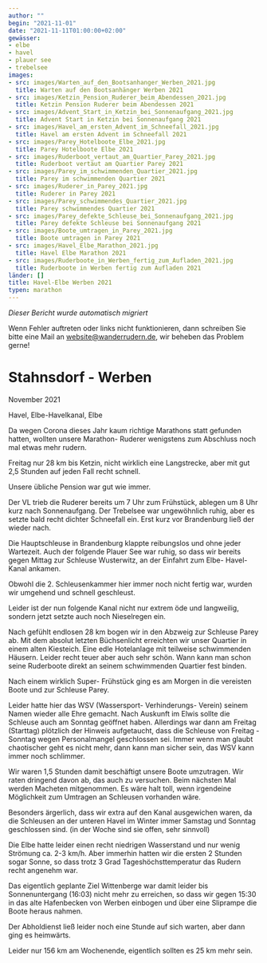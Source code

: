 ```yaml
---
author: ""
begin: "2021-11-01"
date: "2021-11-11T01:00:00+02:00"
gewässer:
- elbe
- havel
- plauer see
- trebelsee
images:
- src: images/Warten_auf_den_Bootsanhanger_Werben_2021.jpg
  title: Warten auf den Bootsanhänger Werben 2021
- src: images/Ketzin_Pension_Ruderer_beim_Abendessen_2021.jpg
  title: Ketzin Pension Ruderer beim Abendessen 2021
- src: images/Advent_Start_in_Ketzin_bei_Sonnenaufgang_2021.jpg
  title: Advent Start in Ketzin bei Sonnenaufgang 2021
- src: images/Havel_am_ersten_Advent_im_Schneefall_2021.jpg
  title: Havel am ersten Advent im Schneefall 2021
- src: images/Parey_Hotelboote_Elbe_2021.jpg
  title: Parey Hotelboote Elbe 2021
- src: images/Ruderboot_vertaut_am_Quartier_Parey_2021.jpg
  title: Ruderboot vertäut am Quartier Parey 2021
- src: images/Parey_im_schwimmenden_Quartier_2021.jpg
  title: Parey im schwimmenden Quartier 2021
- src: images/Ruderer_in_Parey_2021.jpg
  title: Ruderer in Parey 2021
- src: images/Parey_schwimmendes_Quartier_2021.jpg
  title: Parey schwimmendes Quartier 2021
- src: images/Parey_defekte_Schleuse_bei_Sonnenaufgang_2021.jpg
  title: Parey defekte Schleuse bei Sonnenaufgang 2021
- src: images/Boote_umtragen_in_Parey_2021.jpg
  title: Boote umtragen in Parey 2021
- src: images/Havel_Elbe_Marathon_2021.jpg
  title: Havel Elbe Marathon 2021
- src: images/Ruderboote_in_Werben_fertig_zum_Aufladen_2021.jpg
  title: Ruderboote in Werben fertig zum Aufladen 2021
länder: []
title: Havel-Elbe Werben 2021
typen: marathon
---
```



*Dieser Bericht wurde automatisch migriert*

Wenn Fehler auftreten oder links nicht funktionieren, dann schreiben Sie bitte eine Mail an website@wanderrudern.de, wir beheben das Problem gerne!



# Stahnsdorf - Werben


November 2021

Havel, Elbe-Havelkanal, Elbe

Da wegen Corona dieses Jahr kaum richtige Marathons statt gefunden hatten, wollten unsere Marathon- Ruderer wenigstens zum Abschluss noch mal etwas mehr rudern.

Freitag nur 28 km bis Ketzin, nicht wirklich eine Langstrecke, aber mit gut 2,5 Stunden auf jeden Fall recht schnell.

Unsere übliche Pension war gut wie immer.

Der VL trieb die Ruderer bereits um 7 Uhr zum Frühstück, ablegen um 8 Uhr kurz nach Sonnenaufgang. Der Trebelsee war ungewöhnlich ruhig, aber es setzte bald recht dichter Schneefall ein. Erst kurz vor Brandenburg ließ der wieder nach.

Die Hauptschleuse in Brandenburg klappte reibungslos und ohne jeder Wartezeit. Auch der folgende Plauer See war ruhig, so dass wir bereits gegen Mittag zur Schleuse Wusterwitz, an der Einfahrt zum Elbe- Havel- Kanal ankamen.

Obwohl die 2. Schleusenkammer hier immer noch nicht fertig war, wurden wir umgehend und schnell geschleust.

Leider ist der nun folgende Kanal nicht nur extrem öde und langweilig, sondern jetzt setzte auch noch Nieselregen ein.

Nach gefühlt endlosen 28 km bogen wir in den Abzweig zur Schleuse Parey ab. Mit dem absolut letzten Büchsenlicht erreichten wir unser Quartier in einem alten Kiesteich. Eine edle Hotelanlage mit teilweise schwimmenden Häusern. Leider recht teuer aber auch sehr schön. Wann kann man schon seine Ruderboote direkt an seinem schwimmenden Quartier fest binden.

Nach einem wirklich Super- Frühstück ging es am Morgen in die vereisten Boote und zur Schleuse Parey.

Leider hatte hier das WSV (Wassersport- Verhinderungs- Verein) seinem Namen wieder alle Ehre gemacht. Nach Auskunft im Elwis sollte die Schleuse auch am Sonntag geöffnet haben. Allerdings war dann am Freitag (Starttag) plötzlich der Hinweis aufgetaucht, dass die Schleuse von Freitag - Sonntag wegen Personalmangel geschlossen sei. Immer wenn man glaubt chaotischer geht es nicht mehr, dann kann man sicher sein, das WSV kann immer noch schlimmer.

Wir waren 1,5 Stunden damit beschäftigt unsere Boote umzutragen. Wir raten dringend davon ab, das auch zu versuchen. Beim nächsten Mal werden Macheten mitgenommen. Es wäre halt toll, wenn irgendeine Möglichkeit zum Umtragen an Schleusen vorhanden wäre.

Besonders ärgerlich, dass wir extra auf den Kanal ausgewichen waren, da die Schleusen an der unteren Havel im Winter immer Samstag und Sonntag geschlossen sind. (in der Woche sind sie offen, sehr sinnvoll)

Die Elbe hatte leider einen recht niedrigen Wasserstand und nur wenig Strömung ca. 2-3 km/h. Aber immerhin hatten wir die ersten 2 Stunden sogar Sonne, so dass trotz 3 Grad Tageshöchsttemperatur das Rudern recht angenehm war.

Das eigentlich geplante Ziel Wittenberge war damit leider bis Sonnenuntergang (16:03) nicht mehr zu erreichen, so dass wir gegen 15:30 in das alte Hafenbecken von Werben einbogen und über eine Sliprampe die Boote heraus nahmen.

Der Abholdienst ließ leider noch eine Stunde auf sich warten, aber dann ging es heimwärts.

Leider nur 156 km am Wochenende, eigentlich sollten es 25 km mehr sein.

